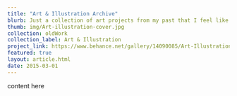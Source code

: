 ```yaml
---
title: "Art & Illustration Archive"
blurb: Just a collection of art projects from my past that I feel like have helped shape me as the artist and designer I cam today. Oil paintings, oil pastels, sketchbook drawings and school projects.
thumb: img/Art-illustration-cover.jpg
collection: oldWork
collection_label: Art & Illustration
project_link: https://www.behance.net/gallery/14090085/Art-Illustration-Archive-1
featured: true
layout: article.html
date: 2015-03-01
---
```


content here
